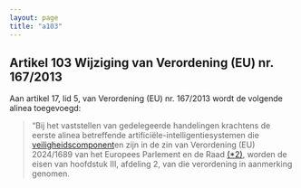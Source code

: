 ```yaml
---
layout: page
title: "a103"
---
```


## Artikel 103 Wijziging van Verordening (EU) nr. 167/2013

Aan artikel 17, lid 5, van Verordening (EU) nr. 167/2013 wordt de volgende alinea toegevoegd:
> “Bij het vaststellen van gedelegeerde handelingen krachtens de eerste alinea betreffende artificiële-intelligentiesystemen die [veiligheidscomponent](a3.md#^veiligheidscomponent)en zijn in de zin van Verordening (EU) 2024/1689 van het Europees Parlement en de Raad [(\*2)](#ntr*2-L_202401689NL.000101-E0059), worden de eisen van hoofdstuk III, afdeling 2, van die verordening in aanmerking genomen.